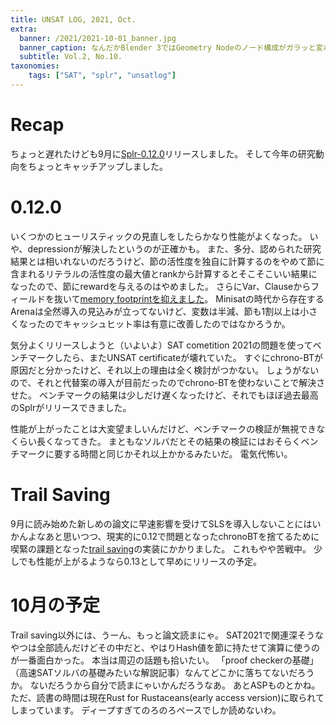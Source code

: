```yaml
---
title: UNSAT LOG, 2021, Oct.
extra:
  banner: /2021/2021-10-01_banner.jpg
  banner_caption: なんだかBlender 3ではGeometry Nodeのノード構成がガラッと変わってしまうらしい
  subtitle: Vol.2, No.10.
taxonomies:
    tags: ["SAT", "splr", "unsatlog"]
---
```

# Recap
ちょっと遅れたけども9月に[Splr-0.12.0](https://github.com/shnarazk/splr/releases/tag/Splr-0.12.0)リリースしました。
そして今年の研究動向をちょっとキャッチアップしました。

# 0.12.0
いくつかのヒューリスティックの見直しをしたらかなり性能がよくなった。
いや、depressionが解決したというのが正確かも。
また、多分、認められた研究結果とは相いれないのだろうけど、節の活性度を独自に計算するのをやめて節に含まれるリテラルの活性度の最大値とrankから計算するとそこそこいい結果になったので、節にrewardを与えるのはやめました。
さらにVar、Clauseからフィールドを抜いて[memory footprintを抑えました](https://github.com/shnarazk/splr/commit/47af914a76357768a7ccb1b9fe888cf79ac82d49)。
Minisatの時代から存在するArenaは全然導入の見込みが立ってないけど、変数は半減、節も1割以上は小さくなったのでキャッシュヒット率は有意に改善したのではなかろうか。

気分よくリリースしようと（いよいよ）SAT cometition 2021の問題を使ってベンチマークしたら、またUNSAT certificateが壊れていた。
すぐにchrono-BTが原因だと分かったけど、それ以上の理由は全く検討がつかない。
しょうがないので、それと代替案の導入が目前だったのでchrono-BTを使わないことで解決させた。
ベンチマークの結果は少しだけ遅くなったけど、それでもほぼ過去最高のSplrがリリースできました。

性能が上がったことは大変望ましいんだけど、ベンチマークの検証が無視できなくらい長くなってきた。
まともなソルバだとその結果の検証にはおそらくベンチマークに要する時間と同じかそれ以上かかるみたいだ。
電気代怖い。

# Trail Saving
9月に読み始めた新しめの論文に早速影響を受けてSLSを導入しないことにはいかんよなあと思いつつ、現実的に0.12で問題となったchronoBTを捨てるために喫緊の課題となった[trail saving](https://github.com/shnarazk/splr/pull/144)の実装にかかりました。
これもやや苦戦中。
少しでも性能が上がるようなら0.13として早めにリリースの予定。

# 10月の予定
Trail saving以外には、うーん、もっと論文読まにゃ。
SAT2021で関連深そうなやつは全部読んだけどその中だと、やはりHash値を節に持たせて演算に使うのが一番面白かった。
本当は周辺の話題も拾いたい。
「proof checkerの基礎」（高速SATソルバの基礎みたいな解説記事）なんてどこかに落ちてないだろうか。
ないだろうから自分で読まにゃいかんだろうなあ。
あとASPものとかね。
ただ、読書の時間は現在Rust for Rustaceans(early access version)に取られてしまっています。
ディープすぎてのろのろペースでしか読めないわ。

